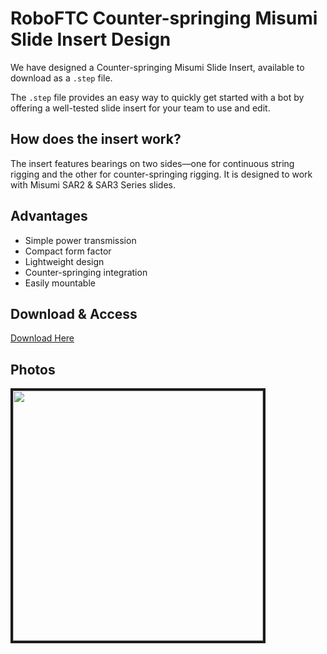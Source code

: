 # RoboFTC Counter-springing Misumi Slide Insert Design

We have designed a Counter-springing Misumi Slide Insert, available to download as a `.step` file.

The `.step` file provides an easy way to quickly get started with a bot by offering a well-tested slide insert for your team to use and edit.

## How does the insert work?

The insert features bearings on two sides—one for continuous string rigging and the other for counter-springing rigging. It is designed to work with Misumi SAR2 & SAR3 Series slides.

## Advantages
- Simple power transmission
- Compact form factor
- Lightweight design
- Counter-springing integration
- Easily mountable

## Download & Access

<a href="../downloads/counterspringinginserts.step" download>Download Here</a>

## Photos
<img src="/images/counterspringinginserts.png" width="400" height="400" style="border: 4px solid #1b1b1f;">
